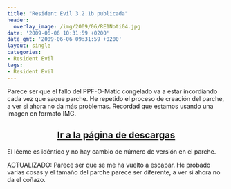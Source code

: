 ```yaml
---
title: "Resident Evil 3.2.1b publicada"
header:
  overlay_image: /img/2009/06/RE1Noti04.jpg
date: '2009-06-06 10:31:59 +0200'
date_gmt: '2009-06-06 09:31:59 +0200'
layout: single
categories:
- Resident Evil
tags:
- Resident Evil
---
```

Parece ser que el fallo del PPF-O-Matic congelado va a estar incordiando cada vez 
que saque parche. He repetido el proceso de creación del parche, a ver si ahora no da 
más problemas. Recordad que estamos usando una imagen en formato IMG.

<h2 style="text-align: center;"><strong><a href="http://tiovictor.romhackhispano.org/resident-evil-directors-cut/">Ir a la página de descargas</a></strong></h2>

El léeme es idéntico y no hay cambio de número de versión en el parche.

ACTUALIZADO: Parece ser que se me ha vuelto a escapar. He probado varias cosas y el 
tamaño del parche parece ser diferente, a ver si ahora no da el coñazo.
